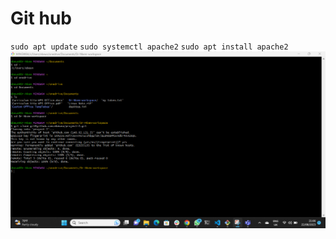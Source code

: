 # Git hub

`sudo apt update`
`sudo systemctl apache2`
`sudo apt install apache2`
![apache file](./image/Apache-status.png)